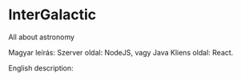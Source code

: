 # InterGalactic

All about astronomy

Magyar leírás:
Szerver oldal: NodeJS, vagy Java
Kliens oldal: React.


English description:

